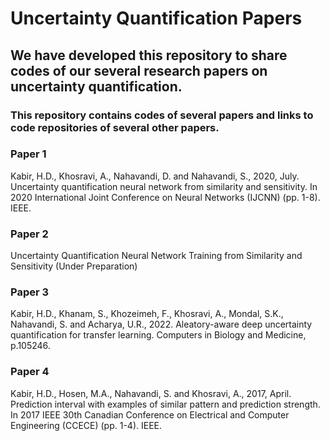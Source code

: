 # Uncertainty Quantification Papers

## We have developed this repository to share codes of our several research papers on uncertainty quantification. 

### This repository contains codes of several papers and links to code repositories of several other papers.

### Paper 1
Kabir, H.D., Khosravi, A., Nahavandi, D. and Nahavandi, S., 2020, July. Uncertainty quantification neural network from similarity and sensitivity. In 2020 International Joint Conference on Neural Networks (IJCNN) (pp. 1-8). IEEE.

### Paper 2
Uncertainty Quantification Neural Network Training from Similarity and Sensitivity (Under Preparation)

### Paper 3
Kabir, H.D., Khanam, S., Khozeimeh, F., Khosravi, A., Mondal, S.K., Nahavandi, S. and Acharya, U.R., 2022. Aleatory-aware deep uncertainty quantification for transfer learning. Computers in Biology and Medicine, p.105246.

### Paper 4
Kabir, H.D., Hosen, M.A., Nahavandi, S. and Khosravi, A., 2017, April. Prediction interval with examples of similar pattern and prediction strength. In 2017 IEEE 30th Canadian Conference on Electrical and Computer Engineering (CCECE) (pp. 1-4). IEEE.
